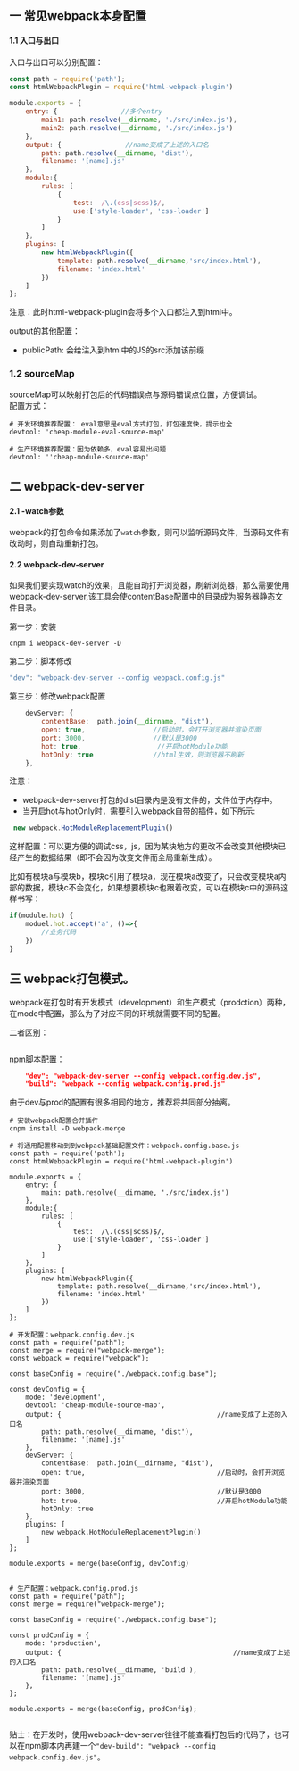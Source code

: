 ## 一 常见webpack本身配置

#### 1.1 入口与出口

入口与出口可以分别配置：
```js
const path = require('path');
const htmlWebpackPlugin = require('html-webpack-plugin')

module.exports = {
	entry: {                //多个entry              
        main1: path.resolve(__dirname, './src/index.js'),
        main2: path.resolve(__dirname, './src/index.js')
    },
	output: {                //name变成了上述的入口名   
		path: path.resolve(__dirname, 'dist'),     
		filename: '[name].js'                        
    },
    module:{
        rules: [
            {
                test:  /\.(css|scss)$/,  
                use:['style-loader', 'css-loader'] 
            }
        ]
    },
    plugins: [
        new htmlWebpackPlugin({
            template: path.resolve(__dirname,'src/index.html'), 
            filename: 'index.html'
        })
    ]     
};
```
注意：此时html-webpack-plugin会将多个入口都注入到html中。

output的其他配置：
- publicPath:   会给注入到html中的JS的src添加该前缀

### 1.2 sourceMap

sourceMap可以映射打包后的代码错误点与源码错误点位置，方便调试。  
配置方式：
```
# 开发环境推荐配置： eval意思是eval方式打包，打包速度快，提示也全
devtool: 'cheap-module-eval-source-map'     

# 生产环境推荐配置：因为依赖多，eval容易出问题
devtool: ''cheap-module-source-map'
```

## 二 webpack-dev-server

#### 2.1 -watch参数

webpack的打包命令如果添加了`watch`参数，则可以监听源码文件，当源码文件有改动时，则自动重新打包。

#### 2.2 webpack-dev-server

如果我们要实现watch的效果，且能自动打开浏览器，刷新浏览器，那么需要使用webpack-dev-server,该工具会使contentBase配置中的目录成为服务器静态文件目录。  

第一步：安装
```
cnpm i webpack-dev-server -D
```

第二步：脚本修改
```js
"dev": "webpack-dev-server --config webpack.config.js"
```

第三步：修改webpack配置
```js
    devServer: {
        contentBase:  path.join(__dirname, "dist"),
        open: true,                 //启动时，会打开浏览器并渲染页面
        port: 3000,                 //默认是3000
        hot: true,                   //开启hotModule功能
        hotOnly: true               //html生效，则浏览器不刷新
    },
```

注意：
- webpack-dev-server打包的dist目录内是没有文件的，文件位于内存中。
- 当开启hot与hotOnly时，需要引入webpack自带的插件，如下所示:

```js
 new webpack.HotModuleReplacementPlugin()
```
这样配置：可以更方便的调试css，js，因为某块地方的更改不会改变其他模块已经产生的数据结果（即不会因为改变文件而全局重新生成）。

比如有模块a与模块b，模块c引用了模块a，现在模块a改变了，只会改变模块a内部的数据，模块c不会变化，如果想要模块c也跟着改变，可以在模块c中的源码这样书写：
```js
if(module.hot) {
    moduel.hot.accept('a', ()=>{
        //业务代码
    })
}
```

## 三 webpack打包模式。

webpack在打包时有开发模式（development）和生产模式（prodction）两种，在mode中配置，那么为了对应不同的环境就需要不同的配置。  

二者区别：
```

```

npm脚本配置：
```json
    "dev": "webpack-dev-server --config webpack.config.dev.js",
    "build": "webpack --config webpack.config.prod.js"
```

由于dev与prod的配置有很多相同的地方，推荐将共同部分抽离。  
```
# 安装webpack配置合并插件
cnpm install -D webpack-merge

# 将通用配置移动到到webpack基础配置文件：webpack.config.base.js
const path = require('path');
const htmlWebpackPlugin = require('html-webpack-plugin')

module.exports = {
	entry: {                                                                
        main: path.resolve(__dirname, './src/index.js')
    },
    module:{
        rules: [
            {
                test:  /\.(css|scss)$/,  
                use:['style-loader', 'css-loader'] 
            }
        ]
    },
    plugins: [
        new htmlWebpackPlugin({
            template: path.resolve(__dirname,'src/index.html'), 
            filename: 'index.html'
        })
    ]     
};

# 开发配置：webpack.config.dev.js
const path = require("path");
const merge = require("webpack-merge");
const webpack = require("webpack");

const baseConfig = require("./webpack.config.base");

const devConfig = {
    mode: 'development',
    devtool: 'cheap-module-source-map',
    output: {                                       //name变成了上述的入口名   
		path: path.resolve(__dirname, 'dist'),     
		filename: '[name].js'                        
    },
    devServer: {
        contentBase:  path.join(__dirname, "dist"),
        open: true,                                 //启动时，会打开浏览器并渲染页面
        port: 3000,                                 //默认是3000
        hot: true,                                  //开启hotModule功能
        hotOnly: true
    },
    plugins: [
        new webpack.HotModuleReplacementPlugin()
    ]  
};

module.exports = merge(baseConfig, devConfig)


# 生产配置：webpack.config.prod.js
const path = require("path");
const merge = require("webpack-merge");

const baseConfig = require("./webpack.config.base");

const prodConfig = {
    mode: 'production',
    output: {                                           //name变成了上述的入口名   
		path: path.resolve(__dirname, 'build'),     
		filename: '[name].js'                        
    },
};

module.exports = merge(baseConfig, prodConfig);


```

贴士：在开发时，使用webpack-dev-server往往不能查看打包后的代码了，也可以在npm脚本内再建一个`"dev-build": "webpack --config webpack.config.dev.js"`。